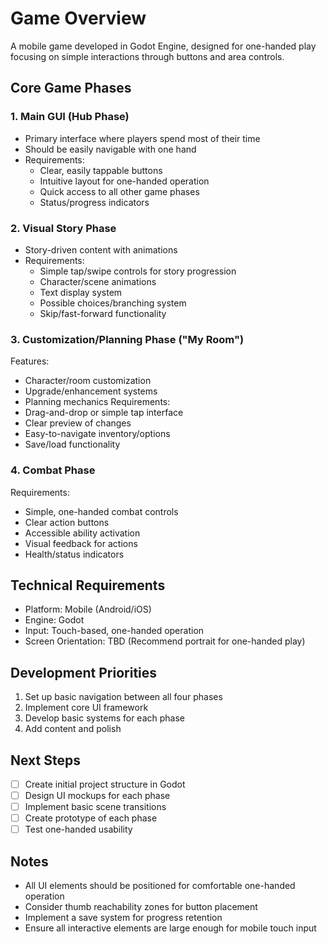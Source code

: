 # Game Overview
A mobile game developed in Godot Engine, designed for one-handed play focusing on simple interactions through buttons and area controls.

## Core Game Phases

### 1. Main GUI (Hub Phase)
- Primary interface where players spend most of their time
- Should be easily navigable with one hand
- Requirements:
  - Clear, easily tappable buttons
  - Intuitive layout for one-handed operation
  - Quick access to all other game phases
  - Status/progress indicators

### 2. Visual Story Phase
- Story-driven content with animations
- Requirements:
  - Simple tap/swipe controls for story progression
  - Character/scene animations
  - Text display system
  - Possible choices/branching system
  - Skip/fast-forward functionality

### 3. Customization/Planning Phase ("My Room")
Features:
- Character/room customization
- Upgrade/enhancement systems
- Planning mechanics
Requirements:
- Drag-and-drop or simple tap interface
- Clear preview of changes
- Easy-to-navigate inventory/options
- Save/load functionality

### 4. Combat Phase
Requirements:
- Simple, one-handed combat controls
- Clear action buttons
- Accessible ability activation
- Visual feedback for actions
- Health/status indicators

## Technical Requirements
- Platform: Mobile (Android/iOS)
- Engine: Godot
- Input: Touch-based, one-handed operation
- Screen Orientation: TBD (Recommend portrait for one-handed play)

## Development Priorities
1. Set up basic navigation between all four phases
2. Implement core UI framework
3. Develop basic systems for each phase
4. Add content and polish

## Next Steps
- [ ] Create initial project structure in Godot
- [ ] Design UI mockups for each phase
- [ ] Implement basic scene transitions
- [ ] Create prototype of each phase
- [ ] Test one-handed usability

## Notes
- All UI elements should be positioned for comfortable one-handed operation
- Consider thumb reachability zones for button placement
- Implement a save system for progress retention
- Ensure all interactive elements are large enough for mobile touch input
